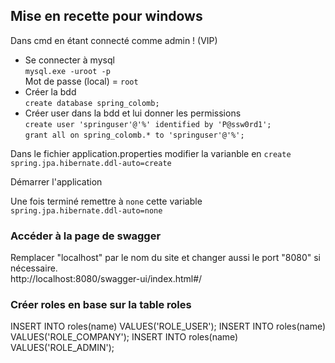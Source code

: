## Mise en recette pour windows
Dans cmd en étant connecté comme admin ! (VIP)
- Se connecter à mysql  
`mysql.exe -uroot -p `  
Mot de passe (local) = `root`
- Créer la bdd  
`create database spring_colomb;`
- Créer user dans la bdd et lui donner les permissions  
`create user 'springuser'@'%' identified by 'P@ssw0rd1';`  
`grant all on spring_colomb.* to 'springuser'@'%';`

Dans le fichier application.properties modifier la varianble en `create`  
`spring.jpa.hibernate.ddl-auto=create`

Démarrer l'application

Une fois terminé remettre à `none` cette variable  
`spring.jpa.hibernate.ddl-auto=none`

### Accéder à la page de swagger
Remplacer "localhost" par le nom du site et changer aussi le port "8080" si nécessaire.  
http://localhost:8080/swagger-ui/index.html#/

### Créer roles en base sur la table roles

INSERT INTO roles(name) VALUES('ROLE_USER');
INSERT INTO roles(name) VALUES('ROLE_COMPANY');
INSERT INTO roles(name) VALUES('ROLE_ADMIN');